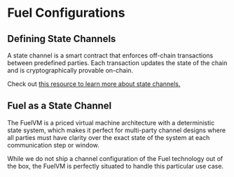 # Fuel Configurations

## Defining State Channels

A state channel is a smart contract that enforces off-chain transactions between predefined parties. Each transaction updates the state of the chain and is cryptographically provable on-chain.

Check out [this resource to learn more about state channels.](https://ethereum.org/en/developers/docs/scaling/state-channels/)

## Fuel as a State Channel

The FuelVM is a priced virtual machine architecture with a deterministic state system, which makes it perfect for multi-party channel designs where all parties must have clarity over the exact state of the system at each communication step or window.

While we do not ship a channel configuration of the Fuel technology out of the box, the FuelVM is perfectly situated to handle this particular use case.
